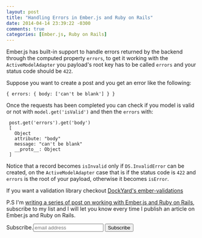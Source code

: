 ```yaml
---
layout: post
title: "Handling Errors in Ember.js and Ruby on Rails"
date: 2014-04-14 23:39:22 -0300
comments: true
categories: [Ember.js, Ruby on Rails]
---
```


Ember.js has built-in support to handle errors returned by the backend through the computed property `errors`, to get it working with the `ActiveModelAdapter` you payload's root key has to be called `errors` and your status code should be `422`.


Suppose you want to create a post and you get an error like the following:

    { errors: { body: ['can't be blank'] } }


Once the requests has been completed you can check if you model is valid or not with `model.get('isValid')` and then the  `errors` with:


     post.get('errors').get('body')
     [
       Object
       attribute: "body"
       message: "can't be blank"
       __proto__: Object
     ]

Notice that a record becomes `isInvalid` only if `DS.InvalidError` can be created, on the `ActiveModelAdapter` case that is if the status code is `422` and `errors` is the root of your payload, otherwise it becomes `isError`.

If you want a validation library checkout [DockYard's ember-validations](https://github.com/dockyard/ember-validations)


P.S I'm [writing a series of post on working with Ember.js and Ruby on Rails](http://blog.abuiles.com/ember-rails/), subscribe to my list and I will let you know every time I publish an article on Ember.js and Ruby on Rails.


<form action="http://emberenos.us7.list-manage.com/subscribe/post?u=103dd05cb2005f7b5485df96d&amp;id=25604cee1d" method="post" id="mc-embedded-subscribe-form" name="mc-embedded-subscribe-form" class="validate" target="_blank" novalidate><label for="mce-EMAIL">Subscribe.</label><input type="email" value="" name="EMAIL" class="email" id="mce-EMAIL" placeholder="email address" required><!-- real people should not fill this in and expect good things - do not remove this or risk form bot signups--> <div style="position: absolute; left: -5000px;"><input type="text" name="b_103dd05cb2005f7b5485df96d_25604cee1d" value=""></div><input type="submit" value="Subscribe" name="subscribe" id="mc-embedded-subscribe" class="button"></div></form>